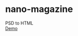 # nano-magazine
PSD to HTML<br>
<a href="http://nguyenmanh1507.github.io/nano-magazine/" target="_blank">Demo</a>

